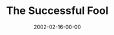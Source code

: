 ---
layout: message
category: message
series: "Stuff Jesus Made Up"
title: "The Successful Fool"
date: 2002-02-16-00-00
message_id: 294
---